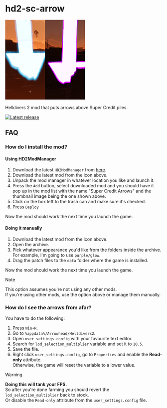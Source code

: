 # hd2-sc-arrow

![Thumbnail](thumbnail.png)

Helldivers 2 mod that puts arrows above Super Credit piles.

<a href="https://github.com/Giovani1906/hd2-sc-arrow/releases/latest"><img src="https://img.shields.io/badge/Download-Latest-purple?style=for-the-badge&logo=github&logoSize=auto" alt="Latest release"></a>

## FAQ
### How do I install the mod?
#### Using HD2ModManager
1. Download the latest `HD2ModManager` from [here](https://www.nexusmods.com/helldivers2/mods/109).
2. Download the latest mod from the icon above.
3. Unpack the mod manager in whatever location you like and launch it.
4. Press the `Add` button, select downloaded mod and you should have it pop up in the mod list with the name "Super Credit Arrows" and the thumbnail image being the one shown above.
5. Click on the box left to the trash can and make sure it's checked.
6. Press `Deploy`

Now the mod should work the next time you launch the game.

#### Doing it manually
1. Download the latest mod from the icon above.
2. Open the archive.
3. Pick whatever appearance you'd like from the folders inside the archive.  
   For example, I'm going to use `purple/glow`.
4. Drag the patch files to the `data` folder where the game is installed.

Now the mod should work the next time you launch the game.  
> [!NOTE]  
> This option assumes you're not using any other mods.  
> If you're using other mods, use the option above or manage them manually.

### How do I see the arrows from afar?
You have to do the following:
1. Press `Win+R`.
2. Go to `%appdata%/Arrowhead/Helldivers2`.
3. Open `user_settings.config` with your favourite text editor.
4. Search for `lod_selection_multiplier` variable and set it to `10.5`.
5. Save the file.
6. Right click `user_settings.config`, go to `Properties` and enable the **Read-only** attribute.  
Otherwise, the game will reset the variable to a lower value.

> [!WARNING]  
> **Doing this will tank your FPS.**  
> So after you're done farming you should revert the `lod_selection_multiplier` back to stock.  
> Or disable the `Read-only` attribute from the `user_settings.config` file.
